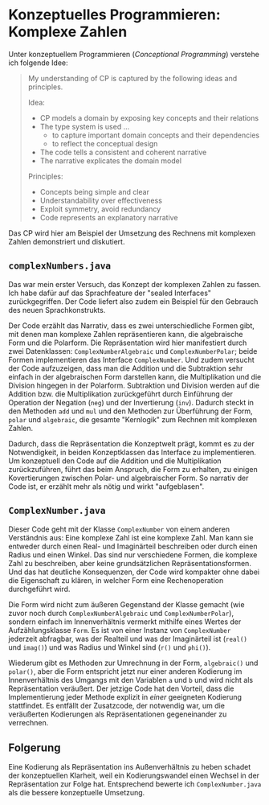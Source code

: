 # Konzeptuelles Programmieren: Komplexe Zahlen

Unter konzeptuellem Programmieren (_Conceptional Programming_) verstehe ich folgende Idee:

> My understanding of CP is captured by the following ideas and principles.
>
> Idea:
> * CP models a domain by exposing key concepts and their relations
> * The type system is used ...
>   - to capture important domain concepts and their dependencies
>   - to reflect the conceptual design
> * The code tells a consistent and coherent narrative
> * The narrative explicates the domain model
> 
> Principles:
> * Concepts being simple and clear
> * Understandability over effectiveness
> * Exploit symmetry, avoid redundancy
> * Code represents an explanatory narrative

Das CP wird hier am Beispiel der Umsetzung des Rechnens mit komplexen Zahlen demonstriert und diskutiert.

## `complexNumbers.java`

Das war mein erster Versuch, das Konzept der komplexen Zahlen zu fassen. Ich habe dafür auf das Sprachfeature der "sealed Interfaces" zurückgegriffen. Der Code liefert also zudem ein Beispiel für den Gebrauch des neuen Sprachkonstrukts.

Der Code erzählt das Narrativ, dass es zwei unterschiedliche Formen gibt, mit denen man komplexe Zahlen repräsentieren kann, die algebraische Form und die Polarform. Die Repräsentation wird hier manifestiert durch zwei Datenklassen: `ComplexNumberAlgebraic` und `ComplexNumberPolar`; beide Formen implementieren das Interface `ComplexNumber`. Und zudem versucht der Code aufzuzeigen, dass man die Addition und die Subtraktion sehr einfach in der algebraischen Form darstellen kann, die Multiplikation und die Division hingegen in der Polarform. Subtraktion und Division werden auf die Addition bzw. die Multiplikation zurückgeführt durch Einführung der Operation der Negation (`neg`) und der Invertierung (`inv`). Dadurch steckt in den Methoden `add` und `mul` und den Methoden zur Überführung der Form, `polar` und `algebraic`, die gesamte "Kernlogik" zum Rechnen mit komplexen Zahlen. 

Dadurch, dass die Repräsentation die Konzeptwelt prägt, kommt es zu der Notwendigkeit, in beiden Konzeptklassen das Interface zu implementieren. Um konzeptuell den Code auf die Addition und die Multiplikation zurückzuführen, führt das beim Anspruch, die Form zu erhalten, zu einigen Kovertierungen zwischen Polar- und algebraischer Form. So narrativ der Code ist, er erzählt mehr als nötig und wirkt "aufgeblasen".

## `ComplexNumber.java`

Dieser Code geht mit der Klasse `ComplexNumber` von einem anderen Verständnis aus: Eine komplexe Zahl ist eine komplexe Zahl. Man kann sie entweder durch einen Real- und Imaginärteil beschreiben oder durch einen Radius und einen Winkel. Das sind nur verschiedene Formen, die komplexe Zahl zu beschreiben, aber keine grundsätzlichen Repräsentationsformen. Und das hat deutliche Konsequenzen, der Code wird kompakter ohne dabei die Eigenschaft zu klären, in welcher Form eine Rechenoperation durchgeführt wird.

Die Form wird nicht zum äußeren Gegenstand der Klasse gemacht (wie zuvor noch durch `ComplexNumberAlgebraic` und `ComplexNumberPolar`), sondern einfach im Innenverhältnis vermerkt mithilfe eines Wertes der Aufzählungsklasse `Form`. Es ist von einer Instanz von `ComplexNumber` jederzeit abfragbar, was der Realteil und was der Imaginärteil ist (`real()` und `imag()`) und was Radius und Winkel sind (`r()` und `phi()`).

Wiederum gibt es Methoden zur Umrechnung in der Form, `algebraic()` und `polar()`, aber die Form entspricht jetzt nur einer anderen Kodierung im Innenverhältnis des Umgangs mit den Variablen `a` und `b` und wird nicht als Repräsentation veräußert. Der jetzige Code hat den Vorteil, dass die Implementierung jeder Methode explizit in _einer_ geeigneten Kodierung stattfindet. Es entfällt der Zusatzcode, der notwendig war, um die veräußerten Kodierungen als Repräsentationen gegeneinander zu verrechnen.

## Folgerung

Eine Kodierung als Repräsentation ins Außenverhältnis zu heben schadet der konzeptuellen Klarheit, weil ein Kodierungswandel einen Wechsel in der Repräsentation zur Folge hat. Entsprechend bewerte ich `ComplexNumber.java` als die bessere konzeptuelle Umsetzung.
